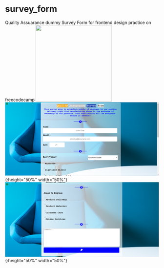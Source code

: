 # survey_form

Quality Assuarance dummy Survey Form for frontend design practice on freecodecamp
<img src="./screenshots/Capture1.png" width="250px" height="250px" alt="">
![screenshot 1](https://github.com/Sciederrick/survey_form/blob/master/screenshots/Capture.PNG){:height="50%" width="50%"}
![screenshot 2](https://github.com/Sciederrick/survey_form/blob/master/screenshots/Capture2.PNG){:height="50%" width="50%"}


